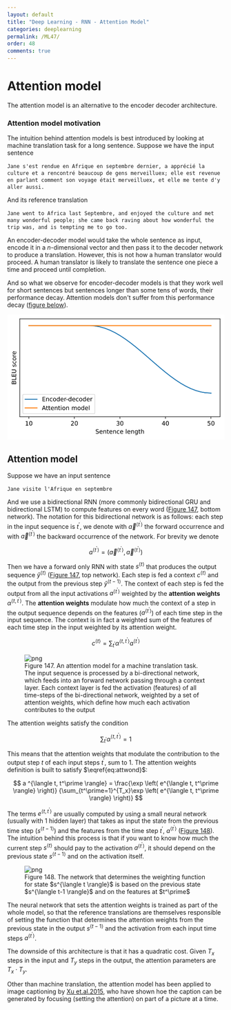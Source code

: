 ```yaml
---
layout: default
title: "Deep Learning - RNN - Attention Model"
categories: deeplearning
permalink: /ML47/
order: 48
comments: true
---
```


# Attention model 
The attention model is an alternative to the encoder decoder architecture. 

### Attention model motivation
The intuition behind attention models is best introduced by looking at machine translation task for a long sentence. Suppose we have the input sentence

```
Jane s'est rendue en Afrique en septembre dernier, a apprécié la culture et a rencontré beaucoup de gens merveilluex; elle est revenue en parlant comment son voyage était merveilluex, et elle me tente d'y aller aussi.
```

And its reference translation

```
Jane went to Africa last Septembre, and enjoyed the culture and met many wonderful people; she came back raving about how wonderful the trip was, and is tempting me to go too.
```

An encoder-decoder model would take the whole sentence as input, encode it in a $n$-dimensional vector and then pass it to the decoder network to produce a translation. However, this is not how a human translator would proceed. A human translator is likely to translate the sentence one piece a time and proceed until completion. 

And so what we observe for encoder-decoder models is that they work well for short sentences but sentences longer than some tens of words, their performance decay. Attention models don't suffer from this performance decay (<a href="fig:attentionBLEU">figure below</a>).


    
![svg](ML-47-DeepLearningRNN5_files/ML-47-DeepLearningRNN5_2_0.svg)
    


## Attention model
Suppose we have an input sentence

```
Jane visite l'Afrique en septembre
```

And we use a bidirectional RNN (more commonly bidirectional GRU and bidirectional LSTM) to compute features on every word (<a href="#fig:attentionmodel">Figure 147</a>, bottom network). The notation for this bidirectional network is as follows: each step in the input sequence is $t^\prime$,  we denote with $\overrightarrow{a}^{\langle t^\prime \rangle}$ the forward occurrence and with  $\overleftarrow{a}^{\langle t^\prime \rangle}$ the backward occurrence of the network. For brevity we denote 

$$a^{\langle t^\prime \rangle} = \left(\overrightarrow{a}^{\langle t^\prime \rangle}, \overleftarrow{a}^{\langle t^\prime \rangle} \right)$$

Then we have a forward only RNN with state $s^{\langle t \rangle}$ that produces the output sequence $\hat{y}^{\langle t \rangle}$ (<a href="#fig:attentionmodel">Figure 147</a>, top network). Each step is fed a context $c^{\langle t \rangle}$ and the output from the previous step $\hat{y}^{\langle t-1 \rangle}$. The context of each step is fed the output from all the input activations $a^{\langle t^\prime \rangle}$ weighted by the **attention weights** $\alpha^{\langle t, t^\prime \rangle}$. The **attention weights** modulate how much the context of a step in the output sequence depends on the features ($a^{\langle t^\prime \rangle}$) of each time step in the input sequence. The context is in fact a weighted sum of the features of each time step in the input weighted by its attention weight.

$$
c^{\langle t \rangle} = \sum_{t^\prime}\alpha^{\langle t, t^\prime \rangle}a^{\langle t^\prime \rangle}
$$


    

<figure id="fig:attentionmodel">
    <img src="{{site.baseurl}}/pages/ML-47-DeepLearningRNN5_files/ML-47-DeepLearningRNN5_4_0.svg" alt="png">
    <figcaption>Figure 147. An attention model for a machine translation task. The input sequence is processed by a bi-directional network, which feeds into an forward network passing through a context layer. Each context layer is fed the activation (features) of all time-steps of the bi-directional network, weighted by a set of attention weights, which define how much each activation contributes to the output</figcaption>
</figure>

The attention weights satisfy the condition

$$
\begin{equation}
\sum_{t^\prime} \alpha^{\langle t, t^\prime \rangle} = 1
\end{equation} \label{eq:attwond} \tag{4}
$$

This means that the attention weights that modulate the contribution to the output step $t$ of each input steps $t^\prime$, sum to 1. The attention weights definition is built to satisfy $\eqref{eq:attwond}$:

$$
a ^{\langle t, t^\prime \rangle} = \frac{\exp \left( e^{\langle t, t^\prime \rangle} \right)}
{\sum_{t^\prime=1}^{T_x}\exp \left( e^{\langle t, t^\prime \rangle} \right)}
$$

The terms $e^{ \langle t, t^\prime \rangle}$ are usually computed by using a small neural network (usually with 1 hidden layer) that takes as input the state from the previous time step ($s^{\langle t-1 \rangle}$) and the features from the time step $t^\prime$, $a^{\langle t^\prime \rangle}$ (<a href="#fig:attentionweightnetwork">Figure 148</a>). The intuition behind this process is that if you want to know how much the current step $s^{\langle t \rangle}$ should pay to the activation $a^{\langle t^\prime \rangle}$, it should depend on the previous state  $s^{\langle t-1 \rangle}$ and on the activation itself.


    

<figure id="fig:attentionweightnetwork">
    <img src="{{site.baseurl}}/pages/ML-47-DeepLearningRNN5_files/ML-47-DeepLearningRNN5_6_0.svg" alt="png">
    <figcaption>Figure 148. The network that determines the weighting function for state $s^{\langle t \rangle}$ is based on the previous state $s^{\langle t-1 \rangle}$  and on the features at $t^\prime$</figcaption>
</figure>

The neural network that sets the attention weights is trained as part of the whole model, so that the reference translations are themselves responsible of setting the function that determines the attention weights from the previous state in the output $s^{\langle t-1 \rangle}$ and the activation from each input time steps $a^{\langle t^\prime \rangle}$.

The downside of this architecture is that it has a quadratic cost. Given $T_x$ steps in the input and $T_y$ steps in the output, the attention parameters are $T_x \cdot T_y$.

Other than machine translation, the attention model has been applied to image captioning by [Xu et.al.2015](https://arxiv.org/pdf/1502.03044.pdf), who have shown hoe the caption can be generated by focusing (setting the attention) on part of a picture at a time.
